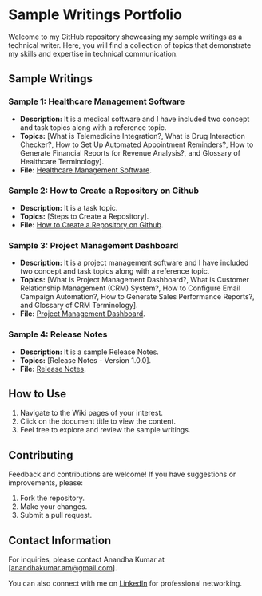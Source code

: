 # Sample Writings Portfolio

Welcome to my GitHub repository showcasing my sample writings as a technical writer. Here, you will find a collection of topics that demonstrate my skills and expertise in technical communication.

## Sample Writings

### Sample 1: Healthcare Management Software

- **Description:** It is a medical software and I have included two concept and task topics along with a reference topic.
- **Topics:** [What is Telemedicine Integration?, 
What is Drug Interaction Checker?, 
How to Set Up Automated Appointment Reminders?, 
How to Generate Financial Reports for Revenue Analysis?, and 
Glossary of Healthcare Terminology].
- **File:** [Healthcare Management Software](https://github.com/Anandh4learning/Technical_Writer_Portfolio/wiki/Healthcare-Management-Software:-User-Guide).

### Sample 2: How to Create a Repository on Github

- **Description:** It is a task topic.
- **Topics:** [Steps to Create a Repository].
- **File:** [How to Create a Repository on Github](https://github.com/Anandh4learning/Technical_Writer_Portfolio/wiki/How-to-Create-a-Repository-on-Github).

### Sample 3: Project Management Dashboard

- **Description:** It is a project management software and I have included two concept and task topics along with a reference topic.
- **Topics:** [What is Project Management Dashboard?, 
What is Customer Relationship Management (CRM) System?, 
How to Configure Email Campaign Automation?, 
How to Generate Sales Performance Reports?, and 
Glossary of CRM Terminology].
- **File:** [Project Management Dashboard](https://github.com/Anandh4learning/Technical_Writer_Portfolio/wiki/Project-Management-Dashboard:-User-Guide).

### Sample 4: Release Notes

- **Description:** It is a sample Release Notes.
- **Topics:** [Release Notes - Version 1.0.0].
- **File:** [Release Notes](https://github.com/Anandh4learning/Technical_Writer_Portfolio/wiki/Release-Notes).

## How to Use

1. Navigate to the Wiki pages of your interest.
2. Click on the document title to view the content.
3. Feel free to explore and review the sample writings.

## Contributing

Feedback and contributions are welcome! If you have suggestions or improvements, please:

1. Fork the repository.
2. Make your changes.
3. Submit a pull request.

## Contact Information

For inquiries, please contact Anandha Kumar at [anandhakumar.am@gmail.com].

You can also connect with me on [LinkedIn](https://www.linkedin.com/in.anandha-kumar-4486531b) for professional networking.

